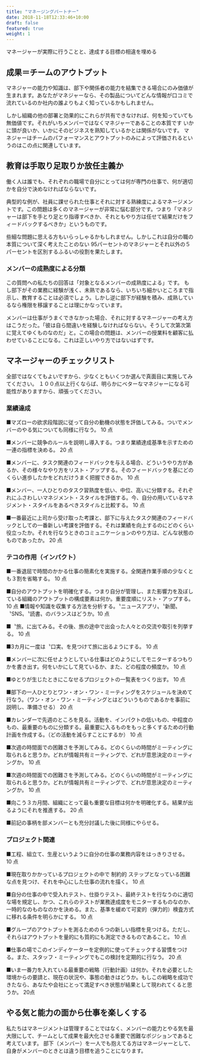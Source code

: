 ```yaml
---
title: "マネージングパートナー"
date: 2018-11-18T12:33:46+10:00
draft: false
featured: true
weight: 1
---
```


マネージャーが実際に行うことと、達成する目標の相違を埋める

## 成果＝チームのアウトプット
マネジャーの能力や知識は、部下や関係者の能力を結集できる場合にのみ価値が生まれます。あなたがマネジャーなら、その製品についてどんな情報が口コミで流れているのか社内の誰よりもよく知っているかもしれません。

しかし組織の他の部署と効果的にこれらが共有できなければ、何を知っていても無価値です。それがいちメンバーではなくマネジャーであることの本質です
いかに頭が良いか、いかにそのビジネスを熟知しているかとは関係がないです。
マネジャーはチームのパフォーマンスとアウトプットのみによって評価されるというのはこの点に関連しています。

## 教育は手取り足取りか放任主義か
働く人は誰でも、それぞれの職場で自分にとっては何が専門の仕事で、何が適切かを自分で決めなければならないです。

典型的な例が、社員に課せられた仕事とそれに対する熟練度によるマネージメントです。この問題は多くのマネージャーが非常に悩む部分です。つまり「マネジャーは部下を手とり足とり指導すべきか、それともやり方は任せて結果だけをフィードバックするべきか」というものです。

些細な問題に思える方もいらっしゃるかもしれません。しかしこれは自分の職の本質について深く考えたことのない 95パーセントのマネジャーとそれ以外の５パーセントを区別するふるいの役割を果たします。

### メンバーの成熟度による分類
この質問への私たちの回答は「対象となるメンバーの成熟度による」です。
もし部下がその業務に経験が浅く、未熟であるなら、いちいち細かいところまで指示し、教育することは必須でしょう。しかし逆に部下が経験を積み、成熟しているなら権限を移譲することは理にかなっています。

メンバーは仕事がうまくできなかった場合、それに対するマネージャーの考え方はこうだった。「彼は自ら間違いを経験しなければならない。そうして次第次第に覚えてゆくものなのだ」と。この場合の問題は、メンバーの授業料を顧客に払わせていることになる。これは正しいやり方ではないはずです。

## マネージャーのチェックリスト
全部ではなくてもよいですから、少なくともいくつか選んで真面目に実施してみてください。 
１００点以上行くならば、明らかにベターなマネジャーになる可能性がありますから、頑張ってください。


### 業績達成 
■マズローの欲求段階説に従って自分の動機の状態を評価してみる。ついでメンバーのやる気についても同様に行なう。 10 点 

■メンバーに競争のルールを説明し導入する。つまり業績達成基準を示すための一連の指標を決める。 20 点 

■メンバーに、タスク関連のフィードバックを与える場合、どういうやり方があるか、その様々なやり方をリスト・アップする。そのフィードバックを基にどのくらい進歩したかをどれだけうまく把握できるか。 10 点 

■メンバー、一人ひとりのタスク習熟度を低い、中位、高いに分類する。それぞれにふさわしいマネジメント・スタイルを評価する。今、自分の用いているマネジメント・スタイルをあるべきスタイルと比較する。 10 点

 ■一番最近に上司から受け取った考課と、部下に与えたタスク関連のフィードバックとしての一番新しい考課を評価する。それは業績を向上するのにどのくらい役立ったか。それを行なうときのコミュニケーションのやり方は、どんな状態のものであったか。 20 点 

### テコの作用（インパクト）
 ■一番退屈で時間のかかる仕事の簡素化を実施する。全関連作業手順の少なくとも３割を省略する。 10 点
 
 ■自分のアウトプットを明確化する。つまり自分が管理し、また影響力を及ぼしている組織のアウトプットの構成要素は何か。重要度順にリスト・アップする。 10 点 
■情報や知識を収集する方法を分析する。〝ニュースアプリ〟〝新聞〟〝SNS〟〝読書〟のバランスはどうか。10 点 

■〝旅〟に出てみる。その後、旅の途中で出会った人々との交流や取引を列挙する。 10 点 

■3カ月に一度は〝口実〟を見つけて旅に出るようにする。 10 点 

■メンバーに次に任せようとしている仕事はどのようにしてモニターするつもりかを書き出す。何をいかにして見ているか、また、どの程度の頻度か。 10 点

■ゆとりが生じたときにこなせるプロジェクトの一覧表をつくり出す。 10 点 
 
■部下の一人ひとりとワン・オン・ワン・ミーティングをスケジュールを決めて行なう。（ワン・オン・ワン・ミーティングとはどういうものであるかを事前に説明し、準備させる） 20 点 

■カレンダーで先週のところを見る。活動を、インパクトの低いもの、中程度のもの、最重要のものに分類する。最重要に入るものをもっと多くするための行動計画を作成する。（どの活動を減らすことにするか） 10 点 

■次週の時間面での困難さを予測してみる。どのくらいの時間がミーティングに取られると思うか。どれが情報共有ミーティングで、どれが意思決定のミーティングか。 10 点

■次週の時間面での困難さを予測してみる。どのくらいの時間がミーティングに取られると思うか。どれが情報共有ミーティングで、どれが意思決定のミーティングか。 10 点

■向こう３カ月間、組織にとって最も重要な目標は何かを明確化する。結果が出るようにそれを推進する。 20 点 

■前記の事柄を部メンバーとも充分討議した後に同様にやらせる。

### プロジェクト関連
■工程、組立て、生産というように自分の仕事の業務内容をはっきりさせる。 10 点 

■現在取りかかっているプロジェクトの中で 制約的 ステップとなっている困難な点を見つけ、それを中心にした仕事の流れを描く。 10 点 

■自分の仕事の中で受入れテスト、仕掛りテスト、最終テストを行なうのに適切な場を規定し、かつ、これらのテストが業務達成度をモニターするものなのか、一時的なのものなのかを決める。また、基準を緩めて可変的（弾力的）検査方式に移れる条件を明らかにする。 10 点 

■グループのアウトプットを測るための６つの新しい指標を見つける。ただし、それらはアウトプットを量的にも質的にも測定できるものであること。 10 点 

■仕事の場でこのインディケーターを定例的に使ってチェックする習慣をつける。また、スタッフ・ミーティングでもこの検討を定期的に行なう。 20 点 

■いま一番力を入れている最重要の戦略（行動計画）は何か。それを必要とした環境からの要請と、現在の状況や、事態の動きはどうか。もしこの戦略を成功できたなら、あなたや会社にとって満足すべき状態が結果として現われてくると思うか。 20点

## やる気と能力の面から仕事を楽しくする
私たちはマネージメントは管理することではなく、メンバーの能力とやる気を最大限にして、チームとして成果を最大化させる重要で困難なポジションであると考えています。
部下（メンバー）を一人でも抱えてる方はマネージャーとして、自身がメンバーのときとは違う目標を追うことになります。


